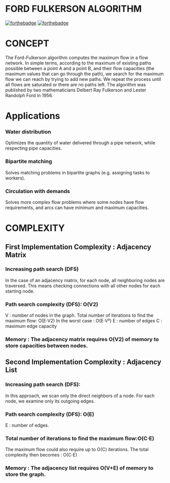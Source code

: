 # FORD FULKERSON ALGORITHM
[![forthebadge](https://forthebadge.com/images/badges/made-with-python.svg)](https://forthebadge.com)
[![forthebadge](https://forthebadge.com/images/badges/uses-git.svg)](https://forthebadge.com)

# CONCEPT
The Ford-Fulkerson algorithm computes the maximum flow in a flow network. In simple terms, according to the maximum of existing paths possible between a point A and a point B, and their flow capacities (the maximum values that can go through the path), we search for the maximum flow we can reach by trying to add new paths. We repeat the process until all flows are saturated or there are no paths left. The algorithm was published by two mathematicians Delbert Ray Fulkerson and Lester Randolph Ford in 1956.

# Applications
### Water distribution
Optimizes the quantity of water delivered through a pipe network, while respecting pipe capacities.

### Bipartite matching
Solves matching problems in bipartite graphs (e.g. assigning tasks to workers).

### Circulation with demands
Solves more complex flow problems where some nodes have flow requirements, and arcs can have minimum and maximum capacities.


# COMPLEXITY
## First Implementation Complexity  : Adjacency Matrix

### Increasing path search (DFS)
In the case of an adjacency matrix, for each node, all neighboring nodes are traversed.
This means checking connections with all other nodes for each starting node.

### Path search complexity (DFS): O(V2)
V : number of nodes in the graph.
Total number of iterations to find the maximum flow: O(E⋅V2)
In the worst case : O(E⋅V²) 
  E : number of edges 
  C : maximum edge capacity

### Memory : The adjacency matrix requires O(V2) of memory to store capacities between nodes.


## Second Implementation Complexity  : Adjacency List

### Increasing path search (DFS):
In this approach, we scan only the direct neighbors of a node. For each node, we examine only its outgoing edges.
### Path search complexity (DFS): O(E)
  E : number of edges.
  
### Total number of iterations to find the maximum flow:O(C⋅E)
The maximum flow could also require up to O(C) iterations.
The total complexity then becomes : O(C⋅E)

### Memory : The adjacency list requires O(V+E) of memory to store the graph.
